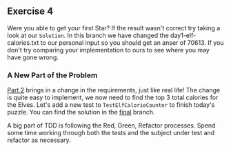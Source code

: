 ## Exercise 4

Were you able to get your first Star? If the result wasn't correct try taking a look at our `Solution`. In this branch we have changed the day1-elf-calories.txt to our personal input so you should get an anser of 70613. If you don't try comparing your implementation to ours to see where you may have gone wrong.

### A New Part of the Problem

[Part 2](/day1-part2.md) brings in a change in the requirements, just like real life! 
The change is quite easy to implement, we now need to find the top 3 total calories for the Elves.
Let's add a new test to `TestElfCalorieCounter` to finish today's puzzle.
You can find the solution in the [final](https://github.com/rocketstack-matt/advent-of-tdd/tree/final-refactor) branch.

A big part of TDD is following the Red, Green, Refactor processes.
Spend some time working through both the tests and the subject under test and refactor as necessary.

